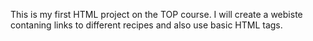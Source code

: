 This is my first HTML project on the TOP course. I will create a webiste contaning links to different recipes and also use basic HTML tags.
